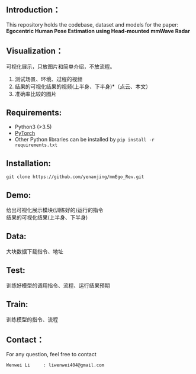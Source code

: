 ## Introduction： 
This repository holds the codebase, dataset and models for the paper:
**Egocentric Human Pose Estimation using
Head-mounted mmWave Radar**

## Visualization：
可视化展示，只放图片和简单介绍，不放流程。
1. 测试场景、环境、过程的视频
2. 结果的可视化结果的视频(上半身、下半身)*（点云、本文）
3. 准确率比较的图片

## Requirements: 
- Python3 (>3.5)
- [PyTorch](http://pytorch.org/)
- Other Python libraries can be installed by `pip install -r requirements.txt`

## Installation: 
``` shell
git clone https://github.com/yenanjing/mmEgo_Rev.git
```

## Demo:
给出可视化展示模块(训练好的)运行的指令 \
结果的可视化结果(上半身、下半身)

## Data:
大块数据下载指令、地址

## Test:
训练好模型的调用指令、流程、运行结果预期

## Train: 
训练模型的指令、流程

## Contact：
For any question, feel free to contact
```
Wenwei Li     : liwenwei404@gmail.com
```
